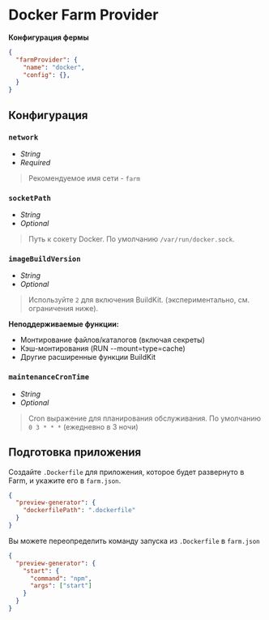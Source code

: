 # Docker Farm Provider

**Конфигурация фермы**

```json
{
  "farmProvider": {
    "name": "docker",
    "config": {},
  }
}
```

## Конфигурация

### `network`
- *String*
- *Required*
> Рекомендуемое имя сети - `farm`

### `socketPath`
- *String*
- *Optional*
> Путь к сокету Docker. По умолчанию `/var/run/docker.sock`.

### `imageBuildVersion`
- *String*
- *Optional*
> Используйте `2` для включения BuildKit. (экспериментально, см. ограничения ниже).

**Неподдерживаемые функции:**
- Монтирование файлов/каталогов (включая секреты)
- Кэш-монтирования (RUN --mount=type=cache)
- Другие расширенные функции BuildKit

### `maintenanceCronTime`
- *String*
- *Optional*
> Cron выражение для планирования обслуживания. По умолчанию `0 3 * * *` (ежедневно в 3 ночи)

## Подготовка приложения

Создайте `.Dockerfile` для приложения, которое будет развернуто в Farm, и укажите его в `farm.json`.

```json
{
  "preview-generator": {
    "dockerfilePath": ".dockerfile"
  }
}
```

Вы можете переопределить команду запуска из `.Dockerfile` в `farm.json`

```json
{
  "preview-generator": {
    "start": {
      "command": "npm",
      "args": ["start"]
    }
  }
}
